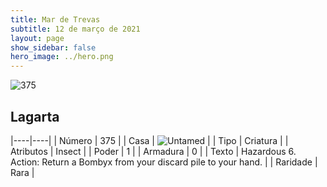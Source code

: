 ```yaml
---
title: Mar de Trevas
subtitle: 12 de março de 2021
layout: page
show_sidebar: false
hero_image: ../hero.png
---
```


![375](https://cdn.keyforgegame.com/media/card_front/pt/496_375_3M6J3F3PPHWM_pt.png)

## Lagarta

|----|----|
| Número | 375 |
| Casa | ![Untamed](https://archonarcana.com/images/thumb/b/bd/Untamed.png/22px-Untamed.png "Indomados") |
| Tipo | Criatura |
| Atributos | Insect |
| Poder | 1 |
| Armadura | 0 |
| Texto | Hazardous 6.  Action: Return a Bombyx from your discard pile to your hand. |
| Raridade | Rara |
